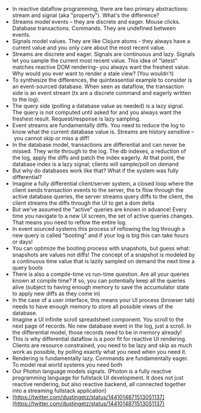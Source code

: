 - In reactive dataflow programming, there are two primary abstractions: stream and signal (aka "property"). What's the difference?
- Streams model events – they are discrete and eager. Mouse clicks. Database transactions. Commands. They are undefined between events.
- Signals model values. They are like Clojure atoms - they always have a current value and you only care about the most recent value.
- Streams are discrete and eager.
  Signals are continuous and lazy.
  Signals let you sample the current most recent value. This idea of "latest" matches reactive DOM rendering– you always want the freshest value. Why would you ever want to render a stale view? (You wouldn't)
- To synthesize the differences, the quintessential example to consider is an event-sourced database. When seen as dataflow, the transaction side is an event stream (tx are a discrete command and eagerly written to the log).
- The query side (polling a database value as needed) is a lazy signal. The query is not computed until asked for and you always want the freshest result. Request/response is lazy sampling.
- Event streams are fundamentally diffs. You need to reduce the log to know what the current database value is. Streams are history sensitive – you cannot skip or miss a diff!
- In the database model, transactions are differential and can never be missed. They write through to the log. The db indexes, a reduction of the log, apply the diffs and patch the index eagerly. At that point, the database index is a lazy signal; clients will sample/poll on demand
- But why do databases work like that? What if the system was fully differential?
- Imagine a fully differential client/server system, a closed loop where the client sends transaction events to the server, the tx flow through the active database queries, the server streams query diffs to the client, the client streams the diffs through the UI to get a dom delta
- But we've assumed the "active" queries are known in advance! Every time you navigate to a new UI screen, the set of active queries changes. That means you need to reflow the entire log.
- In event sourced systems this process of reflowing the log through a new query is called "booting" and if your log is big this can take hours or days!
- You can optimize the booting process with snapshots, but guess what: snapshots are values not diffs! The concept of a snapshot is modeled by a continuous time value that is lazily sampled on demand the next time a query boots
- There is also a compile-time vs run-time question. Are all your queries known at compile time? If so, you can potentially keep all the queries alive (subject to having enough memory to save the accumulator state to apply new diffs as they come in)
- In the case of a user interface, this means your UI process (browser tab) needs to have enough memory to store all possible views of the database.
- Imagine a UI infinite scroll spreadsheet component. You scroll to the next page of records. No new database event in the log, just a scroll. In the differential model, those records need to be in memory already!
- This is why differential dataflow is a poor fit for reactive UI rendering. Clients are resource constrained, you need to be lazy and skip as much work as possible, by polling exactly what you need when you need it.
- Rendering is fundamentally lazy. Commands are fundamentally eager. To model real world systems you need both
- Our Photon language models signals. (Photon is a fully reactive programming language for fullstack UI development. It does not just reactive rendering, but also reactive backend, all connected together into a streaming fullstack application)
- [https://twitter.com/dustingetz/status/1441014871513051137](https://twitter.com/dustingetz/status/1441014871513051137)